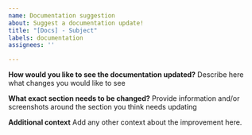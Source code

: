 ```yaml
---
name: Documentation suggestion
about: Suggest a documentation update!
title: "[Docs] - Subject"
labels: documentation
assignees: ''

---
```


**How would you like to see the documentation updated?**
Describe here what changes you would like to see

**What exact section needs to be changed?**
Provide information and/or screenshots around the section you think needs updating

**Additional context**
Add any other context about the improvement here.
